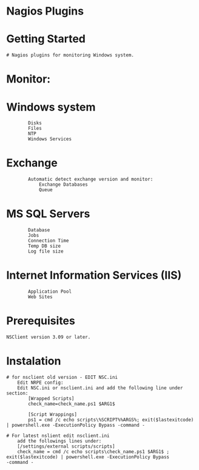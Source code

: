 # Nagios Plugins

# Getting Started
    # Nagios plugins for monitoring Windows system.
 
# Monitor:
  # Windows system
			Disks
			Files
			NTP
			Windows Services			
  # Exchange
			Automatic detect exchange version and monitor:
				Exchange Databases
				Queue
						
  # MS SQL Servers
			Database 
			Jobs
			Connection Time
			Temp DB size
			Log file size
			
  # Internet Information Services (IIS)
			Application Pool
			Web Sites

# Prerequisites 
	NSClient version 3.09 or later.
	
# Instalation
	# for nsclient old version - EDIT NSC.ini
		Edit NRPE config:
		Edit NSC.ini or nsclient.ini and add the following line under section:
			[Wrapped Scripts]
			check_name=check_name.ps1 $ARG1$

			[Script Wrappings]
			ps1 = cmd /c echo scripts\%SCRIPT%%ARGS%; exit($lastexitcode) | powershell.exe -ExecutionPolicy Bypass -command - 
	
	# For latest nslient edit nsclient.ini
		add the followings lines under:
		[/settings/external scripts/scripts]
		check_name = cmd /c echo scripts\check_name.ps1 $ARG1$ ; exit($lastexitcode) | powershell.exe -ExecutionPolicy Bypass 			-command -



